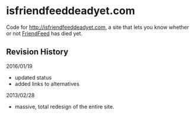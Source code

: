 isfriendfeeddeadyet.com
=======================

Code for http://isfriendfeeddeadyet.com, a site that lets you know whether
or not [FriendFeed](http://friendfeed.com) has died yet.

Revision History
----------------
2016/01/19
* updated status
* added links to alternatives

2013/02/28
* massive, total redesign of the entire site.
